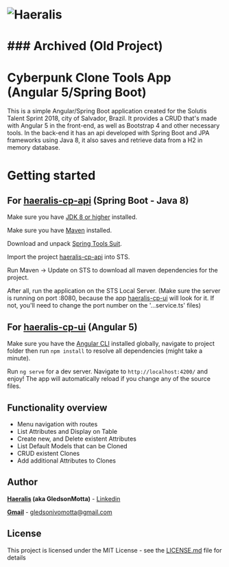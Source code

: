 <h1>
  <img src="http://haeralis.com/includes/img/home/logo-default-web.png" alt="Haeralis">
</h1>

# ### Archived (Old Project)
# Cyberpunk Clone Tools App (Angular 5/Spring Boot)

  This is a simple Angular/Spring Boot application created for the Solutis Talent Sprint 2018, city of Salvador, Brazil.
  It provides a CRUD that's made with Angular 5 in the front-end, as well as Bootstrap 4 and other necessary tools.
  In the back-end it has an api developed with Spring Boot and JPA frameworks using Java 8, it also saves and retrieve data from a H2 in memory database.

# Getting started

## For [haeralis-cp-api](haeralis-cp-api) (Spring Boot - Java 8)

Make sure you have [JDK 8 or higher](http://www.oracle.com/technetwork/java/javase/downloads/jdk8-downloads-2133151.html) installed.

Make sure you have [Maven](https://maven.apache.org/download.cgi) installed.

Download and unpack [Spring Tools Suit](https://spring.io/tools/sts/all).

Import the project [haeralis-cp-api](haeralis-cp-api) into STS.

Run Maven -> Update on STS to download all maven dependencies for the project.

After all, run the application on the STS Local Server.
(Make sure the server is running on port :8080, because the app [haeralis-cp-ui](haeralis-cp-ui) will look for it. If not, you'll need to change the port number on the '...service.ts' files)


## For [haeralis-cp-ui](haeralis-cp-ui) (Angular 5)

Make sure you have the [Angular CLI](https://github.com/angular/angular-cli#installation) installed globally, navigate to project folder then run `npm install` to resolve all dependencies (might take a minute).

Run `ng serve` for a dev server. Navigate to `http://localhost:4200/` and enjoy!
The app will automatically reload if you change any of the source files.


## Functionality overview

- Menu navigation with routes
- List Attributes and Display on Table
- Create new, and Delete existent Attributes
- List Default Models that can be Cloned
- CRUD existent Clones
- Add additional Attributes to Clones

## Author

**[Haeralis](mailto:gledson@haeralis.com) (aka GledsonMotta)** - [Linkedin](https://www.linkedin.com/in/gledsonivomotta/)

**[Gmail](mailto:gledsonivomotta@gmail.com)**  - gledsonivomotta@gmail.com


## License

This project is licensed under the MIT License - see the [LICENSE.md](LICENSE.md) file for details

